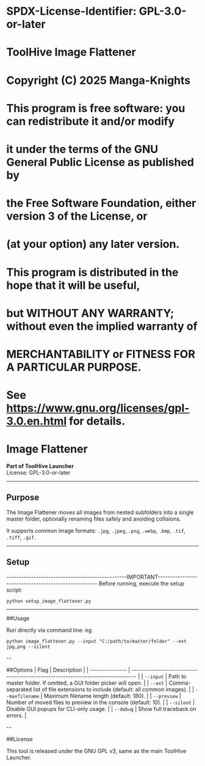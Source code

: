 # SPDX-License-Identifier: GPL-3.0-or-later
# ToolHive Image Flattener
# Copyright (C) 2025 Manga-Knights
#
# This program is free software: you can redistribute it and/or modify
# it under the terms of the GNU General Public License as published by
# the Free Software Foundation, either version 3 of the License, or
# (at your option) any later version.
#
# This program is distributed in the hope that it will be useful,
# but WITHOUT ANY WARRANTY; without even the implied warranty of
# MERCHANTABILITY or FITNESS FOR A PARTICULAR PURPOSE.
# See https://www.gnu.org/licenses/gpl-3.0.en.html for details.




# Image Flattener

**Part of ToolHive Launcher**  
License: GPL-3.0-or-later

---

## Purpose

The Image Flattener moves all images from nested subfolders into a single master folder, optionally renaming files safely and avoiding collisions.  

It supports common image formats: `.jpg`, `.jpeg`, `.png`, `.webp`, `.bmp`, `.tif`, `.tiff`, `.gif`.

---

## Setup
-------------------------------------------------IMPORTANT-----------------------------------------------------
Before running, execute the setup script:

```
python setup_image_flattener.py
```

---------------------------------------------------------------------------------------------------------------

##Usage

Run directly via command line:
eg.

```
python image_flattener.py --input "C:/path/to/master/folder" --ext jpg,png --silent
```
--

##Options
| Flag            | Description                                                                      |
| --------------- | -------------------------------------------------------------------------------- |
| `--input`       | Path to master folder. If omitted, a GUI folder picker will open.                |
| `--ext`         | Comma-separated list of file extensions to include (default: all common images). |
| `--maxfilename` | Maximum filename length (default: 180).                                          |
| `--preview`     | Number of moved files to preview in the console (default: 10).                   |
| `--silent`      | Disable GUI popups for CLI-only usage.                                           |
| `--debug`       | Show full traceback on errors.                                                   |

--

##License

This tool is released under the GNU GPL v3, same as the main ToolHive Launcher.
